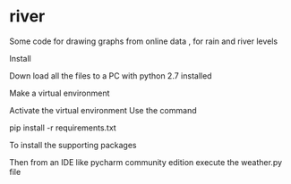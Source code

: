 # river
Some code for drawing graphs from online data , for rain and river levels

Install

Down load all the files to a PC with python 2.7 installed

Make a virtual environment

Activate the virtual environment
Use the command
   
   pip install -r requirements.txt
   
To install the supporting packages

Then from an IDE like pycharm community edition execute the weather.py file

